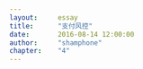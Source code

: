 ```yaml
---
layout:     essay
title:      "支付风控"
date:       2016-08-14 12:00:00
author:     "shamphone"
chapter:	"4"
---
```

